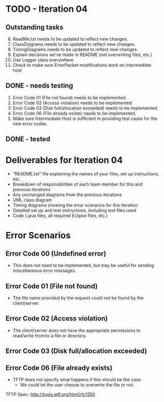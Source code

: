 # TODO - Iteration 04

## Outstanding tasks

6. ReadMe.txt needs to be updated to reflect new changes.
7. ClassDiagrams needs to be updated to reflect new changes.
8. TimingDiagrams needs to be updated to reflect new changes.
9. Explain decisions we've made in README (not overwriting files, etc.)
10. Use Logger class everywhere
11. Check to make sure ErrorPacket modifications work on Intermediate host

## DONE - needs testing

1. Error Code 01 (File not found) needs to be implemented.
2. Error Code 02 (Access violation) needs to be implemented.
3. Error Code 03 (Disk full/allocation exceeded) needs to be implemented.
4. Error Code 06 (File already exists) needs to be implemented. 
5. Make sure Intermediate Host is sufficient in providing test cases for the new error codes.

## DONE - tested

# Deliverables for Iteration 04

* “README.txt” file explaining the names of your files, set up instructions, etc.
* Breakdown of responsibilities of each team member for this and previous iterations
* Any unchanged diagrams from the previous iterations
* UML class diagram
* Timing diagrams showing the error scenarios for this iteration
* Detailed set up and test instructions, including test files used
* Code (.java files, all required Eclipse files, etc.)

# Error Scenarios

## Error Code 00 (Undefined error)
* This does not need to be implemented, but may be useful for sending miscellaneous error messages.

## Error Code 01 (File not found)
* The file name provided by the request could not be found by the client/server.

## Error Code 02 (Access violation)
* The client/server does not have the appropriate permissions to read/write from/to a file or directory.

## Error Code 03 (Disk full/allocation exceeded)

## Error Code 06 (File already exists)
* TFTP does not specify what happens if this should be the case.
  * We could let the user choose to overwrite the file or not.




TFTP Spec: http://tools.ietf.org/html/rfc1350
